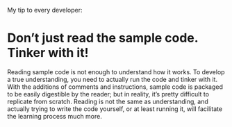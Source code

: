 My tip to every developer:

# Don’t just read the sample code. Tinker with it!

Reading sample code is not enough to understand how it works. 
To develop a true understanding, you need to actually run the code and tinker with it. 
With the additions of comments and instructions, sample code is packaged to be easily digestible by the reader; but 
in reality, it’s pretty difficult to replicate from scratch. 
Reading is not the same as understanding, and actually trying to write the code yourself, 
or at least running it, will facilitate the learning process much more.
